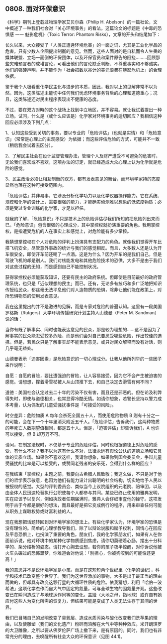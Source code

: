 ## 0808. 面对环保意识

《科学》期刊上登载过物理学家艾贝尔森（Philip H. Abelson）的一篇社论，文中概述了一种我们社会对「关心环境事务」的看法。这篇论文的标题是《中毒的恐惧感 一一 魅影危机》（Toxic Terror: Phantom Risks），文章的开头和结尾如下：

长久以来，大众接受了「人类正遭逄环境危害」的一面之词，尤其是工业化学品的危害。只有少数人企图提出制衡的意见。然而，这些人面对的是自私而令人生畏的媒体联盟、立场一面倒的环保团体，以及环保官员和案件原告的阻挠………回顾那些灾难预言者的成堆言论，可看出他们的言论缺乏判断、不尊重事实和不够诚实。他们的强硬声明，并不能作为「社会把数以兆计的美元浪费在魅影危机上」的合理依据。

鉴于我个人极看重化学民主化与进步的本质，因此，我对以上的见解非常不以为然。因为，这类陈述未能切中任何我们忧虑环境事务背后的心理和道德重心；况且，这类陈述还对民主程序表现出不健康的态度。

不过，要在双方对時的这个战场上找到中立地区，并不容易。就让我试着提出一种立场。试问，什么是（或什么应该是）化学家对环境事务的适切回应？我相信这种回应必须涉及下列几点：

1、认知这些受到关切的事务，要以专业的「危险评估」（也就是实情）和「危险意识」（常常是心理上的主观感受）为依据；而这些评估危险的方式，可能并不一致（稍后我会试着去区分）。

2、了解民主社会在设计监督管理办法，管理个人及财产遭受不可避免的危害时，无论我们喜欢或不喜欢，这项办法的订定，就已经造成大众心理上认为化学就是危险的感觉。

3、民主政治必须让相互制衡的双方，都有发表意见的舞台，而环境学家持的态度显然也落在这种可接受范围内。

「危险评估」并非易事，它涉及分析化学功力以及化学仪器操作能力。它在系统、规模和化学的设计上，需要很强的能力，才能确实侦测难以想象的低浓度物质；必须是受过专业训练的化学家，才足以担任。

就我的了解，「危险意识」不只是技术上的危险评估尽我们所知的把危险列出来而已。「危险意识」包含很强的心理成分，其中掌控权就扮演重要的角色。我用掌控权，是指遭受危机的人在事实上和感觉上，对危险能有多少掌控。

我猜想掌控权在个人对危险的评判上扮演具有支配力的角色。就像我们觉得开车比搭飞机安全，尽管意外事故的统计与我们的感觉相反。而且，大多数人还是认为开车很安全，即使开车前还喝了一点酒。这是为什么？因为开车的是我们自己，但是驾驶飞机的却是别人。我们对核能发电和其他危险技术的恐供，大多不是由于我们对这些过程的无知，而是感到自己不能控制状况。

获得掌控权必须能获取知识，还要有民主的政府系统。但即使是目前最好的政府管理系统，也只是「近似理想的民主」而已。还有，无论多有技巧和多广泛地把知识传授给民众，都丝毫无法平息他们对人造物质的恐惧，除非让他们能在政策上，对所恐惧物质的使用发表意见。

我在这里提出的并不是激进的见解，而是专家对危险的普遍认知。这里有一段美国罗格斯（Rutgers）大学环境传播研究计划主持人山德曼（Peter M. Sandman）说的话：

当你有既了解事实、同时也能表达意见的民众，那是较为理想的……这不是因为了解事实的民众能忍受较多危险，而是他们会对自己要忍受哪些危险，作出较佳的选择。但是，若民众只是了解事实却不能表示意见，或只对民众解释而没有对话，则几乎毫无益处。

山德曼表示「迫害因素」是危险意识的一切心理成分。让我从他所列举的一些因子来作说明：

自愿：自愿的冒险，要比遭强迫的冒险，让人容易接受，因为它不会产生被迫害的感觉。请想想，撑着滑雪杖被人从山顶推下去，和自己决定去滑雪有何不同？

道徳：美国社会认定过去二十年的污染不仅有害，而且还是邪恶的。但在论及利弊得失时，即使与道德相关，也常显得冷酷无情。如请你想象，若警长坚持以警力成本考量，认为偶发的儿童受骚扰事件是「可接受的风险」。

时空差异：危险物质 A 每年会杀死全国五十人，而使用危险物质 B 则有十分之一的可能，会在下一个十年里消灭附近五千人。「危险评估」告诉我们，这两种物质的年死亡人数期望值相同，都是五十人。但是，「迫害评估」却告诉我们，A 也许可以接受，但 B 却万万不可。

请问，在制定法规时，不仅基于专业的危险评估，同时也根据道德上对危险的感受，有什么不对？我不以为这有什么不对，法律永远有舆论公认的道德立场和它具体的实质立场。如果你不喜欢这样，我请你想象，如果你到国会委员会，争辩儿童受骚扰的比率是可以接受的，或赞同老残者的安乐死，会得到什么样的回应？

在我结束「掌控权」主题之前，我要向古希腊人民致敬；我这么做，不只是对于他们的哲学表示敬意，也因为他们有能力设计出聪明的社会结构，切实地给予人民以被授权的感觉。大型的评判委员会、类似当今上议院组织的元老院、陪审团，以及由全体人民迅速轮替执行公职使每个人都参与其间。某些已终止使用的雅典发明，实在应该予以复兴，例如执政者任期届满时，雅典人会仔细审査他的操守。这项发明于古于今都是很好的想法，而且最好是把它变成例行的程序，用来审查任何可能从职务上谋取权势或财富利益的人。

现在我想把话题转回到对环境学家的想法上。有些化学家认为，环境学家的恐惧是没有理性的。简单的心理学教导我们，除了以辩论说服和赋予权利，同情心在回应及平息恐惧上，也扮演了重要的角色。朋友们，我的化学家朋友们，如果有人在你面前诉说，他对环境中的某种化学物质感到焦虑，请你切莫硬着心肠，摆出十分科学的、条分缕析的姿态。请打开心胸去设想，若你的孩子夜半惊醒，对你诉说他被火车头碾过的恐怖噩梦，你难道会对他说：「别担心，你被狗咬到的可能性还更高！」

我的意思并不是说环境学家是小孩。而是在这短短两个世纪里（化学的世纪），科学和技术已改变整个世界了。我们为这世界添加的事物，大多是出于最正当的理由而做的，但却具有改变这颗行星的大循环性质的危险。依我猜想，利用「哈伯一波希法」这项化学杰作而自大气中固定的氮量，可与全球生物的固氮量齐观。这些改变已在瞬间造成了与地球运作同等的变化。盖娅（大地之母，指地球）或许自有她应付这些人为变化所需的恢复力，但结果可能是变成了人类无法生存于其间的世界。

我们已目睹自己的发明改变了臭氧层、造成水质污染与酸化改变我们洗苹果的理由，以及使雕塑（我们的文化遗产）粉碎而溶解在大气中等种种效应。米开朗琪罗的大卫雕像，之所以要从佛罗伦萨广场上撤下来，是有原因的。同时，我们也有非常充分的理由，去唤醒所有社会大众的环保意识（见图 44.1)。
